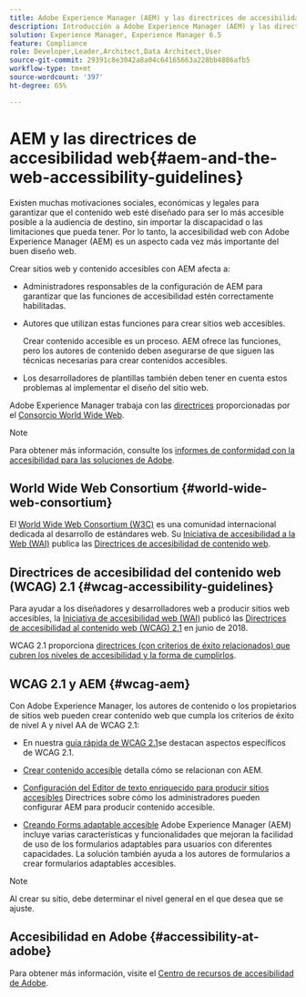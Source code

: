 ```yaml
---
title: Adobe Experience Manager (AEM) y las directrices de accesibilidad web
description: Introducción a Adobe Experience Manager (AEM) y las directrices de accesibilidad web
solution: Experience Manager, Experience Manager 6.5
feature: Compliance
role: Developer,Leader,Architect,Data Architect,User
source-git-commit: 29391c8e3042a8a04c64165663a228bb4886afb5
workflow-type: tm+mt
source-wordcount: '397'
ht-degree: 65%

---
```


# AEM y las directrices de accesibilidad web{#aem-and-the-web-accessibility-guidelines}

Existen muchas motivaciones sociales, económicas y legales para garantizar que el contenido web esté diseñado para ser lo más accesible posible a la audiencia de destino, sin importar la discapacidad o las limitaciones que pueda tener. Por lo tanto, la accesibilidad web con Adobe Experience Manager (AEM) es un aspecto cada vez más importante del buen diseño web.

Crear sitios web y contenido accesibles con AEM afecta a:

* Administradores responsables de la configuración de AEM para garantizar que las funciones de accesibilidad estén correctamente habilitadas.

* Autores que utilizan estas funciones para crear sitios web accesibles.

  Crear contenido accesible es un proceso. AEM ofrece las funciones, pero los autores de contenido deben asegurarse de que siguen las técnicas necesarias para crear contenidos accesibles.

* Los desarrolladores de plantillas también deben tener en cuenta estos problemas al implementar el diseño del sitio web.

Adobe Experience Manager trabaja con las [directrices](#wcag-accessibility-guidelines) proporcionadas por el [Consorcio World Wide Web](#world-wide-web-consortium).

>[!NOTE]
>
>Para obtener más información, consulte los [informes de conformidad con la accesibilidad para las soluciones de Adobe](https://www.adobe.com/accessibility/compliance.html).

## World Wide Web Consortium {#world-wide-web-consortium}

El [World Wide Web Consortium (W3C)](https://www.w3.org/) es una comunidad internacional dedicada al desarrollo de estándares web. Su [Iniciativa de accesibilidad a la Web (WAI)](https://www.w3.org/WAI/) publica las [Directrices de accesibilidad de contenido web](#wcag-accessibility-guidelines).

## Directrices de accesibilidad del contenido web (WCAG) 2.1 {#wcag-accessibility-guidelines}

Para ayudar a los diseñadores y desarrolladores web a producir sitios web accesibles, la [Iniciativa de accesibilidad web (WAI)](https://www.w3.org/WAI/) publicó las [Directrices de accesibilidad al contenido web (WCAG) 2.1](https://www.w3.org/TR/WCAG/) en junio de 2018.

WCAG 2.1 proporciona [directrices (con criterios de éxito relacionados) que cubren los niveles de accesibilidad y la forma de cumplirlos](https://www.w3.org/TR/WCAG/#conformance).

## WCAG 2.1 y AEM {#wcag-aem}

Con Adobe Experience Manager, los autores de contenido o los propietarios de sitios web pueden crear contenido web que cumpla los criterios de éxito de nivel A y nivel AA de WCAG 2.1:

* En nuestra [guía rápida de WCAG 2.1](/help/managing/qg-wcag.md)se destacan aspectos específicos de WCAG 2.1.

* [Crear contenido accesible](/help/sites-authoring/creating-accessible-content.md) detalla cómo se relacionan con AEM.

* [Configuración del Editor de texto enriquecido para producir sitios accesibles](/help/sites-administering/rte-accessible-content.md)
Directrices sobre cómo los administradores pueden configurar AEM para producir contenido accesible.

* [Creando Forms adaptable accesible](/help/forms/using/creating-accessible-adaptive-forms.md)
Adobe Experience Manager (AEM) incluye varias características y funcionalidades que mejoran la facilidad de uso de los formularios adaptables para usuarios con diferentes capacidades. La solución también ayuda a los autores de formularios a crear formularios adaptables accesibles.

>[!NOTE]
>
>Al crear su sitio, debe determinar el nivel general en el que desea que se ajuste.

## Accesibilidad en Adobe {#accessibility-at-adobe}

Para obtener más información, visite el [Centro de recursos de accesibilidad de Adobe](https://www.adobe.com/accessibility/).
